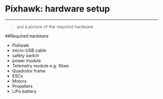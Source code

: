 # Pixhawk: hardware setup



---
> put a picture of the required hardware


##Required hardware
* Pixhawk
* micro-USB cable
* safety switch
* power module
* Telemetry module e.g. Xbee
* Quadrotor frame
* ESCs
* Motors
* Propellers
* LiPo battery